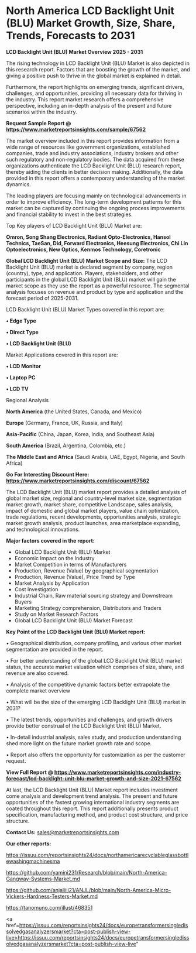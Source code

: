 # North America LCD Backlight Unit (BLU) Market Growth, Size, Share, Trends, Forecasts to 2031

<Strong> LCD Backlight Unit (BLU) Market Overview 2025 - 2031</strong>

The rising technology in LCD Backlight Unit (BLU) Market is also depicted in this research report. Factors that are boosting the growth of the market, and giving a positive push to thrive in the global market is explained in detail.

Furthermore, the report highlights on emerging trends, significant drivers, challenges, and opportunities, providing all necessary data for thriving in the industry. This report market research offers a comprehensive perspective, including an in-depth analysis of the present and future scenarios within the industry.

<strong>Request Sample Report @ <a href=https://www.marketreportsinsights.com/sample/67562>https://www.marketreportsinsights.com/sample/67562</a></strong>

The market overview included in this report provides information from a wide range of resources like government organizations, established companies, trade and industry associations, industry brokers and other such regulatory and non-regulatory bodies. The data acquired from these organizations authenticate the LCD Backlight Unit (BLU) research report, thereby aiding the clients in better decision making. Additionally, the data provided in this report offers a contemporary understanding of the market dynamics.

The leading players are focusing mainly on technological advancements in order to improve efficiency. The long-term development patterns for this market can be captured by continuing the ongoing process improvements and financial stability to invest in the best strategies.

Top Key players of LCD Backlight Unit (BLU) Market are:

<strong>Omron, Song Shang Electronics, Radiant Opto-Electronics, Hansol Technics, TaeSan, Did, Forward Electronics, Heesung Electronics, Chi Lin Optoelectronics, New Optics, Kenmos Technology, Coretronic</strong>

<strong><b>Global LCD Backlight Unit (BLU) Market Scope and Size:</b></strong>
The LCD Backlight Unit (BLU) market is declared segment by company, region (country), type, and application. Players, stakeholders, and other participants in the global LCD Backlight Unit (BLU) market will gain the market scope as they use the report as a powerful resource. The segmental analysis focuses on revenue and product by type and application and the forecast period of 2025-2031.

LCD Backlight Unit (BLU) Market Types covered in this report are:

<strong>• Edge Type

• Direct Type

• LCD Backlight Unit (BLU)</strong>

Market Applications covered in this report are:

<strong>• LCD Monitor

• Laptop PC

• LCD TV</strong> 

Regional Analysis

<strong>North America</strong> (the United States, Canada, and Mexico)

<strong>Europe</strong> (Germany, France, UK, Russia, and Italy)

<strong>Asia-Pacific</strong> (China, Japan, Korea, India, and Southeast Asia)

<strong>South America</strong> (Brazil, Argentina, Colombia, etc.)

<strong>The Middle East and Africa</strong> (Saudi Arabia, UAE, Egypt, Nigeria, and South Africa)

<strong>Go For Interesting Discount Here: <a href=https://www.marketreportsinsights.com/discount/67562>https://www.marketreportsinsights.com/discount/67562</a></strong>

The LCD Backlight Unit (BLU) market report provides a detailed analysis of global market size, regional and country-level market size, segmentation market growth, market share, competitive Landscape, sales analysis, impact of domestic and global market players, value chain optimization, trade regulations, recent developments, opportunities analysis, strategic market growth analysis, product launches, area marketplace expanding, and technological innovations.

<strong><b>Major factors covered in the report:</b></strong>
<ul>
  <li>Global LCD Backlight Unit (BLU) Market </li>
  <li>Economic Impact on the Industry</li>
  <li>Market Competition in terms of Manufacturers</li>
  <li>Production, Revenue (Value) by geographical segmentation</li>
  <li>Production, Revenue (Value), Price Trend by Type</li>
  <li>Market Analysis by Application</li>
  <li>Cost Investigation</li>
  <li>Industrial Chain, Raw material sourcing strategy and Downstream Buyers</li>
  <li>Marketing Strategy comprehension, Distributors and Traders</li>
  <li>Study on Market Research Factors</li>
  <li>Global LCD Backlight Unit (BLU) Market Forecast</li>
</ul>

<strong><b>Key Point of the LCD Backlight Unit (BLU) Market report:</b></strong>

• Geographical distribution, company profiling, and various other market segmentation are provided in the report.

• For better understanding of the global LCD Backlight Unit (BLU) market status, the accurate market valuation which comprises of size, share, and revenue are also covered.

• Analysis of the competitive dynamic factors better extrapolate the complete market overview

• What will be the size of the emerging LCD Backlight Unit (BLU) market in 2031?

• The latest trends, opportunities and challenges, and growth drivers provide better construal of the LCD Backlight Unit (BLU) Market.

• In-detail industrial analysis, sales study, and production understanding shed more light on the future market growth rate and scope.

• Report also offers the opportunity for customization as per the customer request.

<strong><b>View Full Report @ <a href=https://www.marketreportsinsights.com/industry-forecast/lcd-backlight-unit-blu-market-growth-and-size-2021-67562>https://www.marketreportsinsights.com/industry-forecast/lcd-backlight-unit-blu-market-growth-and-size-2021-67562</a></b></strong>


At last, the LCD Backlight Unit (BLU) Market report includes investment come analysis and development trend analysis. The present and future opportunities of the fastest growing international industry segments are coated throughout this report. This report additionally presents product specification, manufacturing method, and product cost structure, and price structure.

<strong>Contact Us:</strong>
sales@marketreportsinsights.com

<strong>Our other reports:</strong>

<a href=https://issuu.com/reportsinsights24/docs/northamericarecyclableglassbottlewashingmachinesma>https://issuu.com/reportsinsights24/docs/northamericarecyclableglassbottlewashingmachinesma</a>

<a href=https://github.com/yamini231/Research/blob/main/North-America-Gangway-Systems-Market.md>https://github.com/yamini231/Research/blob/main/North-America-Gangway-Systems-Market.md</a>

<a href=https://github.com/anjaliiii21/ANJL/blob/main/North-America-Micro-Vickers-Hardness-Testers-Market.md>https://github.com/anjaliiii21/ANJL/blob/main/North-America-Micro-Vickers-Hardness-Testers-Market.md</a>

<a href=https://tanomuno.com/illust/468351>https://tanomuno.com/illust/468351</a>

<a href=https://issuu.com/reportsinsights24/docs/europetransformersingledissolvedgasanalyzersmarket?cta=post-publish-view-live>https://issuu.com/reportsinsights24/docs/europetransformersingledissolvedgasanalyzersmarket?cta=post-publish-view-live</a>"
